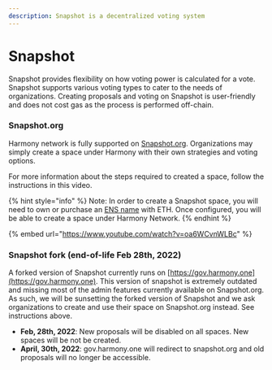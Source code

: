 ```yaml
---
description: Snapshot is a decentralized voting system
---
```


# Snapshot

Snapshot provides flexibility on how voting power is calculated for a vote. Snapshot supports various voting types to cater to the needs of organizations. Creating proposals and voting on Snapshot is user-friendly and does not cost gas as the process is performed off-chain.

### Snapshot.org

Harmony network is fully supported on [Snapshot.org](https://snapshot.org/#/?network=1666600000). Organizations may simply create a space under Harmony with their own strategies and voting options.

For more information about the steps required to created a space, follow the instructions in this video.

{% hint style="info" %}
Note: In order to create a Snapshot space, you will need to own or purchase an [ENS name](https://app.ens.domains) with ETH. Once configured, you will be able to create a space under Harmony Network.
{% endhint %}

{% embed url="https://www.youtube.com/watch?v=oa6WCvnWLBc" %}

### Snapshot fork (end-of-life Feb 28th, 2022)

A forked version of Snapshot currently runs on [https://gov.harmony.one](https://gov.harmony.one). This version of snapshot is extremely outdated and missing most of the admin features currently available on Snapshot.org. As such, we will be sunsetting the forked version of Snapshot and we ask organizations to create and use their space on Snapshot.org instead. See instructions above.

* **Feb, 28th, 2022**: New proposals will be disabled on all spaces. New spaces will be not be created.
* **April, 30th, 2022**: gov.harmony.one will redirect to snapshot.org and old proposals will no longer be accessible.
